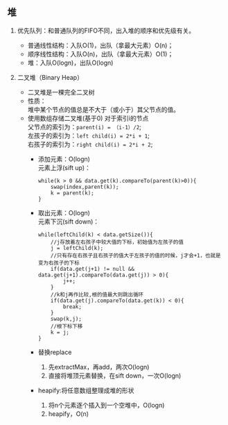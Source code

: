 堆
---
1. 优先队列：和普通队列的FIFO不同，出入堆的顺序和优先级有关。
    - 普通线性结构：入队O(1)，出队（拿最大元素）O(n)；
    - 顺序线性结构：入队O(n)，出队（拿最大元素）O(1)；
    - 堆：入队O(logn)，出队O(logn)
    
2. 二叉堆（Binary Heap）
    - 二叉堆是一棵完全二叉树
    - 性质：  
    堆中某个节点的值总是不大于（或小于）其父节点的值。
    - 使用数组存储二叉堆(基于0) 
        对于索引i的节点  
        父节点的索引为：`parent(i) = （i-1）/2`;  
        左孩子的索引为：`left child(i) = 2*i + 1`;  
        右孩子的索引为：`right child(i) = 2*i + 2`;
        - 添加元素：O(logn)  
        元素上浮(sift up)：
            ```java_holder_method_tree
            while(k > 0 && data.get(k).compareTo(parent(k)>0)){
                swap(index,parent(k));
                k = parent(k);
            }
            ```
        - 取出元素：O(logn)  
        元素下沉(sift down)：
            ```java_holder_method_tree
            while(leftChild(k) < data.getSize()){
                //j存放着左右孩子中较大值的下标，初始值为左孩子的值
                j = leftChild(k);
                //只有存在右孩子且右孩子的值大于左孩子的值的时候，j才会+1，也就是变为右孩子的下标
                if(data.get(j+1) != null && data.get(j+1).compareTo(data.get(j)) > 0){
                    j++;
                }
                //k和j再作比较,根的值最大则跳出循环
                if(data.get(j).compareTo(data.get(k)) < 0){
                    break;
                }
                swap(k,j);
                //根下标下移
                k = j;
            }
            ```
            
        - 替换replace
            1. 先extractMax，再add，两次O(logn)
            2. 直接将堆顶元素替换，在sift down，一次O(logn)
            
        - heapify:将任意数组整理成堆的形状
            1. 将n个元素逐个插入到一个空堆中，O(logn)
            2. heapify，O(n)
